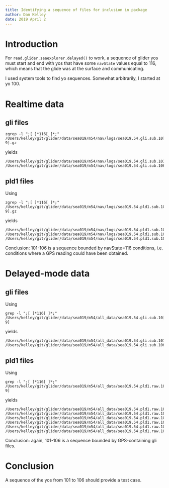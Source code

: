```yaml
---
title: Identifying a sequence of files for inclusion in package
author: Dan Kelley
date: 2019 April 2
---
```


# Introduction

For `read.glider.seaexplorer.delayed()` to work, a sequence of glider yos must
start and end with yos that have some `navState` values equal to 116, which
means that the glide was at the surface and communicating.

I used system tools to find yo sequences. Somewhat arbitrarily, I started at yo
100.

# Realtime data

## gli files
```
zgrep -l ";[ ]*116[ ]*;" /Users/kelley/git/glider/data/sea019/m54/nav/logs/sea019.54.gli.sub.10[0-9].gz
```
yields
```
/Users/kelley/git/glider/data/sea019/m54/nav/logs/sea019.54.gli.sub.101.gz
/Users/kelley/git/glider/data/sea019/m54/nav/logs/sea019.54.gli.sub.106.gz
```

## pld1 files

Using
```
zgrep -l ";[ ]*116[ ]*;" /Users/kelley/git/glider/data/sea019/m54/nav/logs/sea019.54.pld1.sub.10[0-9].gz
```
yields
```
/Users/kelley/git/glider/data/sea019/m54/nav/logs/sea019.54.pld1.sub.100.gz
/Users/kelley/git/glider/data/sea019/m54/nav/logs/sea019.54.pld1.sub.101.gz
/Users/kelley/git/glider/data/sea019/m54/nav/logs/sea019.54.pld1.sub.106.gz
```

Conclusion: 101-106 is a sequence bounded by navState=116 conditions, i.e. conditions where a GPS reading could have been obtained.

# Delayed-mode data

## gli files

Using
```
grep -l ";[ ]*116[ ]*;" /Users/kelley/git/glider/data/sea019/m54/all_data/sea019.54.gli.sub.10[0-9]
```
yields
```
/Users/kelley/git/glider/data/sea019/m54/all_data/sea019.54.gli.sub.101
/Users/kelley/git/glider/data/sea019/m54/all_data/sea019.54.gli.sub.106
```

## pld1 files

Using
```
grep -l ";[ ]*116[ ]*;" /Users/kelley/git/glider/data/sea019/m54/all_data/sea019.54.pld1.raw.10[0-9]
```
yields
```
/Users/kelley/git/glider/data/sea019/m54/all_data/sea019.54.pld1.raw.100
/Users/kelley/git/glider/data/sea019/m54/all_data/sea019.54.pld1.raw.101
/Users/kelley/git/glider/data/sea019/m54/all_data/sea019.54.pld1.raw.102
/Users/kelley/git/glider/data/sea019/m54/all_data/sea019.54.pld1.raw.104
/Users/kelley/git/glider/data/sea019/m54/all_data/sea019.54.pld1.raw.106
/Users/kelley/git/glider/data/sea019/m54/all_data/sea019.54.pld1.raw.108
```

Conclusion: again, 101-106 is a sequence bounded by GPS-containing gli files.

# Conclusion

A sequence of the yos from 101 to 106 should provide a test case.

